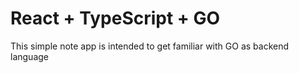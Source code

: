 # React + TypeScript + GO

This simple note app is intended to get familiar with GO as backend language


